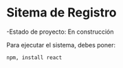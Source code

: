 <h1>Sitema de Registro</h1>

-Estado de proyecto: En construcción

Para ejecutar el sistema, debes poner:

``npm, install react``
